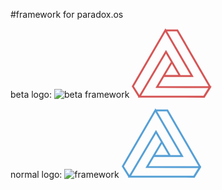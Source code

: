 #framework for paradox.os

beta logo:
![beta framework](https://github.com/user-attachments/assets/301ac141-c119-43e8-9788-edaa26433fef)
<svg version="1.1" xmlns="http://www.w3.org/2000/svg" xmlns:xlink="http://www.w3.org/1999/xlink" width="127.82954" height="110.89269" viewBox="0,0,127.82954,110.89269"><g transform="translate(-176.3768,-123.81122)"><g data-paper-data="{&quot;isPaintingLayer&quot;:true}" fill="none" fill-rule="nonzero" stroke="#d65656" stroke-width="3" stroke-linecap="round" stroke-linejoin="miter" stroke-miterlimit="10" stroke-dasharray="" stroke-dashoffset="0" style="mix-blend-mode: normal"><path d="M230.25934,126.81729l19.12057,0.18038l52.49138,90.75265l-9.56029,15.33253l-104.08085,-0.36077l-10.10143,-16.09392l52.13061,-89.83061l42.57033,73.21448l-45.27607,-0.18038l25.79473,-0.23087l-22.18708,-38.24114l-42.38995,71.66244l103.17893,0.18038l9.56029,-15.33253l-84.59951,-0.36077l23.44976,-39.50382"/></g></g></svg><!--rotationCenter:63.623200303369316:56.18877795952132-->


normal logo:
![framework](https://github.com/user-attachments/assets/7d18400d-9d90-45ad-b012-5b918606c798)
<svg version="1.1" xmlns="http://www.w3.org/2000/svg" xmlns:xlink="http://www.w3.org/1999/xlink" width="127.82954" height="110.89269" viewBox="0,0,127.82954,110.89269"><g transform="translate(-176.37681,-123.81122)"><g data-paper-data="{&quot;isPaintingLayer&quot;:true}" fill="none" fill-rule="nonzero" stroke="#56a0d6" stroke-width="3" stroke-linecap="round" stroke-linejoin="miter" stroke-miterlimit="10" stroke-dasharray="" stroke-dashoffset="0" style="mix-blend-mode: normal"><path d="M230.25935,126.81729l19.12057,0.18038l52.49138,90.75265l-9.56029,15.33253l-104.08085,-0.36077l-10.10143,-16.09392l52.13061,-89.83061l42.57033,73.21448l-45.27607,-0.18038l25.79473,-0.23087l-22.18708,-38.24114l-42.38995,71.66244l103.17893,0.18038l9.56029,-15.33253l-84.59951,-0.36077l23.44976,-39.50382"/></g></g></svg><!--rotationCenter:63.62319030336934:56.18877795952132-->
